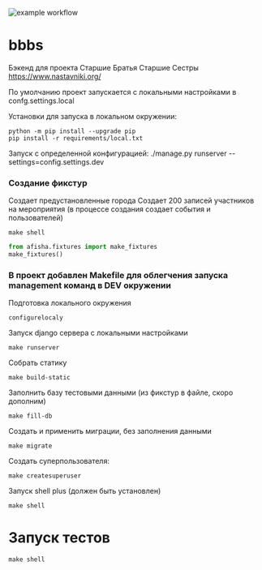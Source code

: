 ![example workflow](https://github.com/ivartm/bbbs/actions/workflows/codestyle.yml/badge.svg)
# bbbs
Бэкенд для проекта Старшие Братья Старшие Сестры https://www.nastavniki.org/

По умолчанию проект запускается с локальными настройками в confg.settings.local

Установки для запуска в локальном окружении:
```shell
python -m pip install --upgrade pip
pip install -r requirements/local.txt
```

Запуск с определенной конфигурацией:
./manage.py runserver --settings=config.settings.dev

### Создание фикстур

Создает предустановленные города
Создает 200 записей участников на мероприятия (в процессе создания создает события и пользователей)

```shell
make shell
```

```python
from afisha.fixtures import make_fixtures
make_fixtures()
````

### В проект добавлен Makefile для облегчения запуска management команд в DEV окружении

Подготовка локального окружения
```shell
configurelocaly
```

Запуск django сервера c локальными настройками

```shell
make runserver
```

Собрать статику

```shell
make build-static
```

Заполнить базу тестовыми данными (из фикстур в файле, скоро дополним)
```shell
make fill-db
```

Создать и применить миграции, без заполнения данными
```shell
make migrate
```

Создать суперпользователя:
```shell
make createsuperuser
```

Запуск shell plus (должен быть установлен)

```shell
make shell
```

# Запуск тестов

```shell
make shell
```